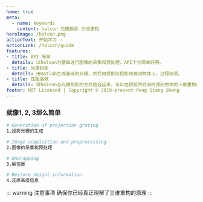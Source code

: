 ```yaml
---
home: true
meta:
  - name: keywords
    content: halcon 光栅投影 三维重构
heroImage: /halcon.png
actionText: 开始学习 →
actionLink: /halcon/guide
features:
- title: API 简单
  details: 以halcon为基础进行图像的采集和预处理，API十分简单好用。
- title: 光栅投影
  details: 用matlab生成基础的光栅，然后用投影仪投影到被测物体上，过程简易。
- title: 性能高效
  details: 将halcon与光栅投影的方式结合起来，可以在很短的时间内得到物体的三维重构图。
footer: MIT Licensed | Copyright © 2019-present Peng Qiang Sheng
---
```


<!-- <div style="text-align: center">
  <Bit/>
</div> -->

<!-- <div class="features">
  <div class="feature">
    <h2>Simplicity First</h2>
    <p>Minimal setup with markdown-centered project structure helps you focus on writing.</p>
  </div>
  <div class="feature">
    <h2>Vue-Powered</h2>
    <p>Enjoy the dev experience of Vue + webpack, use Vue components in markdown, and develop custom themes with Vue.</p>
  </div>
  <div class="feature">
    <h2>Performant</h2>
    <p>VuePress generates pre-rendered static HTML for each page, and runs as an SPA once a page is loaded.</p>
  </div>
</div> -->

### 就像1, 2, 3那么简单

``` bash
# Generation of projection grating
1.投影光栅的生成

# Image acquisition and preprocessing
2.图像的采集和预处理

# Unwrapping
3.解包裹

# Restore height information
4.还原高度信息
```

::: warning 注意事项
  确保你已经真正理解了三维重构的原理
:::